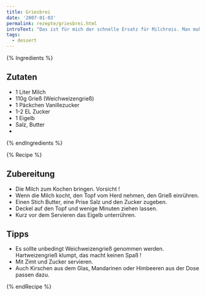 ```yaml
---
title: Griesbrei
date: '2007-01-03'
permalink: rezepte/griesbrei.html
introText: "Das ist für mich der schnelle Ersatz für Milchreis. Man muß keine halbe Stunde rühren, damit nichts anbrennt."
tags:
  - dessert
---
```



{% Ingredients %}

## Zutaten

- 1 Liter Milch
- 110g Grieß (Weichweizengrieß)
- 1 Päckchen Vanillezucker
- 1-2 EL Zucker
- 1 Eigelb
- Salz, Butter
-
{% endIngredients %}

{% Recipe %}

## Zubereitung

- Die Milch zum Kochen bringen. Vorsicht !
- Wenn die Milch kocht, den Topf vom Herd nehmen, den Grieß einrühren.
- Einen Stich Butter, eine Prise Salz und den Zucker zugeben.
- Deckel auf den Topf und wenige Minuten ziehen lassen.
- Kurz vor dem Servieren das Eigelb unterrühren.

## Tipps

- Es sollte unbedingt Weichweizengrieß genommen werden. Hartweizengrieß klumpt, das macht keinen Spaß !
- Mit Zimt und Zucker servieren.
- Auch Kirschen aus dem Glas, Mandarinen oder Himbeeren aus der Dose passen dazu.

{% endRecipe %}

